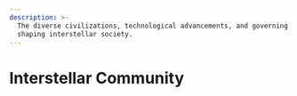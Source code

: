 ```yaml
---
description: >-
  The diverse civilizations, technological advancements, and governing systems
  shaping interstellar society.
---
```


# Interstellar Community

